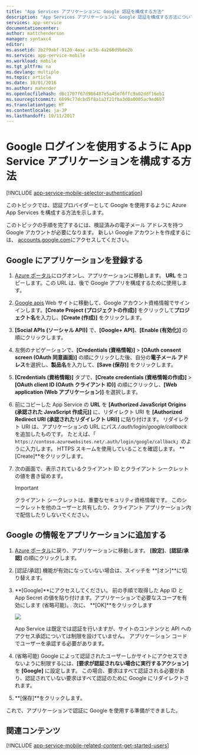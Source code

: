 ```yaml
---
title: "App Services アプリケーションに Google 認証を構成する方法"
description: "App Services アプリケーションに Google 認証を構成する方法について説明します。"
services: app-service
documentationcenter: 
author: mattchenderson
manager: syntaxc4
editor: 
ms.assetid: 2b2f9abf-9120-4aac-ac5b-4a268d9b6e2b
ms.service: app-service-mobile
ms.workload: mobile
ms.tgt_pltfrm: na
ms.devlang: multiple
ms.topic: article
ms.date: 10/01/2016
ms.author: mahender
ms.openlocfilehash: d6c1707f67d986487e5a45e76ffc9a02ddf16eb1
ms.sourcegitcommit: 6699c77dcbd5f8a1a2f21fba3d0a0005ac9ed6b7
ms.translationtype: HT
ms.contentlocale: ja-JP
ms.lasthandoff: 10/11/2017
---
```

# <a name="how-to-configure-your-app-service-application-to-use-google-login"></a>Google ログインを使用するように App Service アプリケーションを構成する方法
[!INCLUDE [app-service-mobile-selector-authentication](../../includes/app-service-mobile-selector-authentication.md)]

このトピックでは、認証プロバイダーとして Google を使用するように Azure App Services を構成する方法を示します。

このトピックの手順を完了するには、検証済みの電子メール アドレスを持つ Google アカウントが必要になります。 新しい Google アカウントを作成するには、 [accounts.google.com](http://go.microsoft.com/fwlink/p/?LinkId=268302)にアクセスしてください。

## <a name="register"> </a>Google にアプリケーションを登録する
1. [Azure ポータル]にログオンし、アプリケーションに移動します。 **URL** をコピーします。この URL は、後で Google アプリを構成するために使用します。
2. [Google apis](http://go.microsoft.com/fwlink/p/?LinkId=268303) Web サイトに移動して、Google アカウント資格情報でサインインします。**[Create Project (プロジェクトの作成)]** をクリックして**プロジェクト名**を入力し、**[Create (作成)]** をクリックします。
3. **[Social APIs (ソーシャル API)]** で、**[Google+ API]**、**[Enable (有効化)]** の順にクリックします。
4. 左側のナビゲーションで、**[Credentials (資格情報)]** > **[OAuth consent screen (OAuth 同意画面)]** の順にクリックした後、自分の**電子メール アドレス**を選択し、**製品名**を入力して、**[Save (保存)]** をクリックします。
5. **[Credentials (資格情報)]** タブで、**[Create credentials (資格情報の作成)]** > **[OAuth client ID (OAuth クライアント ID)]** の順にクリックし、**[Web application (Web アプリケーション)]** を選択します。
6. 前にコピーした App Service の **URL** を **[Authorized JavaScript Origins (承認された JavaScript 作成元)]** に、リダイレクト URI を **[Authorized Redirect URI (承認されたリダイレクト URI)]** に貼り付けます。 リダイレクト URI は、アプリケーションの URL にパス */.auth/login/google/callback* を追加したものです。 たとえば、「 `https://contoso.azurewebsites.net/.auth/login/google/callback`」のように入力します。 HTTPS スキームを使用していることを確認します。 **[Create]**をクリックします。
7. 次の画面で、表示されているクライアント ID とクライアント シークレットの値を書き留めます。

    > [!IMPORTANT]
    > クライアント シークレットは、重要なセキュリティ資格情報です。 このシークレットを他のユーザーと共有したり、クライアント アプリケーション内で配信したりしないでください。


## <a name="secrets"> </a>Google の情報をアプリケーションに追加する
1. [Azure ポータル]に戻り、アプリケーションに移動します。 **[設定]**、**[認証/承認]** の順にクリックします。
2. [認証/承認] 機能が有効になっていない場合は、スイッチを **[オン]**に切り替えます。
3. **[Google]**にアクセスしてください。 前の手順で取得した App ID と App Secret の値を貼り付けます。アプリケーションで必要なスコープを有効にします (省略可能)。 次に、 **[OK]**をクリックします
   
   ![][1]
   
   App Service は既定では認証を行いますが、サイトのコンテンツと API へのアクセス承認については制限を設けていません。 アプリケーション コードでユーザーを承認する必要があります。
4. (省略可能) Google によって認証されたユーザーしかサイトにアクセスできないように制限するには、**[要求が認証されない場合に実行するアクション]** を **[Google]** に設定します。 この場合、要求はすべて認証される必要があり、認証されていない要求はすべて認証のために Google にリダイレクトされます。
5. **[保存]**をクリックします。

これで、アプリケーションで認証に Google を使用する準備ができました。

## <a name="related-content"> </a>関連コンテンツ
[!INCLUDE [app-service-mobile-related-content-get-started-users](../../includes/app-service-mobile-related-content-get-started-users.md)]

<!-- Anchors. -->

<!-- Images. -->

[0]: ./media/app-service-mobile-how-to-configure-google-authentication/mobile-app-google-redirect.png
[1]: ./media/app-service-mobile-how-to-configure-google-authentication/mobile-app-google-settings.png

<!-- URLs. -->

[Google apis]: http://go.microsoft.com/fwlink/p/?LinkId=268303

[Azure ポータル]: https://portal.azure.com/

